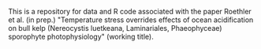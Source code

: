 This is a repository for data and R code associated with the paper Roethler et al. (in prep.) "Temperature stress overrides effects of ocean acidification on bull kelp (Nereocystis luetkeana, Laminariales, Phaeophyceae) sporophyte photophysiology" (working title). 
